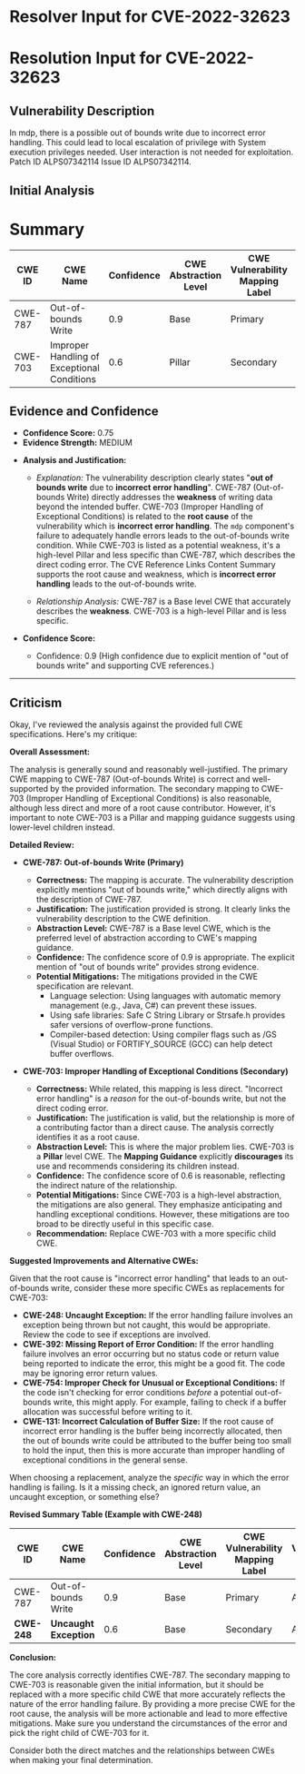 # Resolver Input for CVE-2022-32623

# Resolution Input for CVE-2022-32623

## Vulnerability Description
In mdp, there is a possible out of bounds write due to incorrect error handling. This could lead to local escalation of privilege with System execution privileges needed. User interaction is not needed for exploitation. Patch ID ALPS07342114 Issue ID ALPS07342114.

## Initial Analysis
# Summary
| CWE ID | CWE Name | Confidence | CWE Abstraction Level | CWE Vulnerability Mapping Label | CWE-Vulnerability Mapping Notes |
|---|---|---|---|---|---|
| CWE-787 | Out-of-bounds Write | 0.9 | Base | Primary | Allowed |
| CWE-703 | Improper Handling of Exceptional Conditions | 0.6 | Pillar | Secondary | Discouraged |

## Evidence and Confidence

*   **Confidence Score:** 0.75
*   **Evidence Strength:** MEDIUM

- **Analysis and Justification:**  
  - *Explanation:* The vulnerability description clearly states "**out of bounds write** due to **incorrect error handling**". CWE-787 (Out-of-bounds Write) directly addresses the **weakness** of writing data beyond the intended buffer. CWE-703 (Improper Handling of Exceptional Conditions) is related to the **root cause** of the vulnerability which is **incorrect error handling**. The `mdp` component's failure to adequately handle errors leads to the out-of-bounds write condition. While CWE-703 is listed as a potential weakness, it's a high-level Pillar and less specific than CWE-787, which describes the direct coding error. The CVE Reference Links Content Summary supports the root cause and weakness, which is **incorrect error handling** leads to the out-of-bounds write.
  
  - *Relationship Analysis:* CWE-787 is a Base level CWE that accurately describes the **weakness**. CWE-703 is a high-level Pillar and is less specific.

- **Confidence Score:**  
  - Confidence: 0.9 (High confidence due to explicit mention of "out of bounds write" and supporting CVE references.)

---

## Criticism
Okay, I've reviewed the analysis against the provided full CWE specifications. Here's my critique:

**Overall Assessment:**

The analysis is generally sound and reasonably well-justified. The primary CWE mapping to CWE-787 (Out-of-bounds Write) is correct and well-supported by the provided information. The secondary mapping to CWE-703 (Improper Handling of Exceptional Conditions) is also reasonable, although less direct and more of a root cause contributor. However, it's important to note CWE-703 is a Pillar and mapping guidance suggests using lower-level children instead.

**Detailed Review:**

*   **CWE-787: Out-of-bounds Write (Primary)**

    *   **Correctness:** The mapping is accurate. The vulnerability description explicitly mentions "out of bounds write," which directly aligns with the description of CWE-787.
    *   **Justification:** The justification provided is strong. It clearly links the vulnerability description to the CWE definition.
    *   **Abstraction Level:** CWE-787 is a Base level CWE, which is the preferred level of abstraction according to CWE's mapping guidance.
    *   **Confidence:** The confidence score of 0.9 is appropriate. The explicit mention of "out of bounds write" provides strong evidence.
    *   **Potential Mitigations:** The mitigations provided in the CWE specification are relevant.
        *   Language selection: Using languages with automatic memory management (e.g., Java, C#) can prevent these issues.
        *   Using safe libraries: Safe C String Library or Strsafe.h provides safer versions of overflow-prone functions.
        *   Compiler-based detection: Using compiler flags such as /GS (Visual Studio) or FORTIFY_SOURCE (GCC) can help detect buffer overflows.

*   **CWE-703: Improper Handling of Exceptional Conditions (Secondary)**

    *   **Correctness:** While related, this mapping is less direct. "Incorrect error handling" is a *reason* for the out-of-bounds write, but not the direct coding error.
    *   **Justification:** The justification is valid, but the relationship is more of a contributing factor than a direct cause. The analysis correctly identifies it as a root cause.
    *   **Abstraction Level:**  This is where the major problem lies. CWE-703 is a **Pillar** level CWE. The **Mapping Guidance** explicitly **discourages** its use and recommends considering its children instead.
    *   **Confidence:** The confidence score of 0.6 is reasonable, reflecting the indirect nature of the relationship.
    *   **Potential Mitigations:** Since CWE-703 is a high-level abstraction, the mitigations are also general.  They emphasize anticipating and handling exceptional conditions.  However, these mitigations are too broad to be directly useful in this specific case.
    *   **Recommendation:** Replace CWE-703 with a more specific child CWE.

**Suggested Improvements and Alternative CWEs:**

Given that the root cause is "incorrect error handling" that leads to an out-of-bounds write, consider these more specific CWEs as replacements for CWE-703:

*   **CWE-248: Uncaught Exception:** If the error handling failure involves an exception being thrown but not caught, this would be appropriate.  Review the code to see if exceptions are involved.
*   **CWE-392: Missing Report of Error Condition:** If the error handling failure involves an error occurring but no status code or return value being reported to indicate the error, this might be a good fit. The code may be ignoring error return values.
*   **CWE-754: Improper Check for Unusual or Exceptional Conditions:** If the code isn't checking for error conditions *before* a potential out-of-bounds write, this might apply.  For example, failing to check if a buffer allocation was successful before writing to it.
*   **CWE-131: Incorrect Calculation of Buffer Size:** If the root cause of incorrect error handling is the buffer being incorrectly allocated, then the out of bounds write could be attributed to the buffer being too small to hold the input, then this is more accurate than improper handling of exceptional conditions in the general sense.

When choosing a replacement, analyze the *specific* way in which the error handling is failing. Is it a missing check, an ignored return value, an uncaught exception, or something else?

**Revised Summary Table (Example with CWE-248)**

| CWE ID | CWE Name | Confidence | CWE Abstraction Level | CWE Vulnerability Mapping Label | CWE-Vulnerability Mapping Notes |
|---|---|---|---|---|---|
| CWE-787 | Out-of-bounds Write | 0.9 | Base | Primary | Allowed |
| **CWE-248** | **Uncaught Exception** | 0.6 | Base | Secondary | Allowed | *Replaces CWE-703. If the error condition caused an exception that was not caught, this would provide the circumstances that resulted in the out of bounds write* |

**Conclusion:**

The core analysis correctly identifies CWE-787. The secondary mapping to CWE-703 is reasonable given the initial information, but it should be replaced with a more specific child CWE that more accurately reflects the nature of the error handling failure. By providing a more precise CWE for the root cause, the analysis will be more actionable and lead to more effective mitigations. Make sure you understand the circumstances of the error and pick the right child of CWE-703 for it.

Consider both the direct matches and the relationships between CWEs
when making your final determination.
        